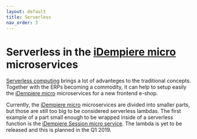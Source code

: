 ```yaml
---
layout: default
title: Serverless
nav_order: 3
---
```


# Serverless in the [iDempiere micro](https://idempiere-micro.github.io/) microservices
[Serverless computing](https://en.wikipedia.org/wiki/Serverless_computing) brings a lot of advanteges to the traditional concepts.
Together with the ERPs becoming a commodity, it can help to setup easily the [iDempiere micro](https://idempiere-micro.github.io/) microservices
for a new frontend e-shop.

Currently, the [iDempiere micro](https://idempiere-micro.github.io/) microservices are divided into smaller parts, but those are
still too big to be considered serverless lambdas. The first example of a part small enough to be wrapped inside of a serverless 
function is the [iDempiere Session micro service](https://github.com/iDempiere-micro/idempiere-micro-session-core). 
The lambda is yet to be released and this is planned in the Q1 2019.

